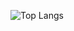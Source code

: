 
![Top Langs](https://github-readme-stats.vercel.app/api/top-langs/?username=tasnim0tantawi&theme=tokyonight)


<!---
tasnim0tantawi/tasnim0tantawi is a ✨ special ✨ repository because its `README.md` (this file) appears on your GitHub profile.
You can click the Preview link to take a look at your changes.
--->
